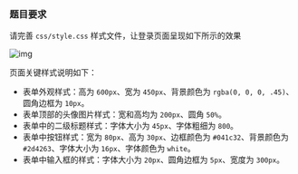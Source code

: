 ### 题目要求

请完善 `css/style.css` 样式文件，让登录页面呈现如下所示的效果

![img](https://doc.shiyanlou.com/courses/7835/1347963/144796911f6e8916e1f11e963f4bfb4c-0)

页面关键样式说明如下：

- 表单外观样式：高为 `600px`、宽为 `450px`、背景颜色为 `rgba(0, 0, 0, .45)`、圆角边框为 `10px`。
- 表单顶部的头像图片样式：宽和高均为 `200px`、圆角 `50%`。
- 表单中的二级标题样式：字体大小为 `45px`、字体粗细为 `800`。
- 表单中按钮样式：宽为 `80px`、高为 `30px`、边框颜色为 `#041c32`、背景颜色为 `#2d4263`、字体大小为 `16px`、字体颜色为 `white`。
- 表单中输入框的样式：字体大小为 `20px`、圆角边框为 `5px`、宽度为 `300px`。
